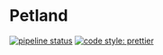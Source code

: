 # Petland
[![pipeline status](https://gitlab.com/beleidy/petland/badges/master/pipeline.svg)](https://gitlab.com/beleidy/petland/commits/master)
[![code style: prettier](https://img.shields.io/badge/code_style-prettier-ff69b4.svg?style=flat-square)](https://github.com/prettier/prettier)

